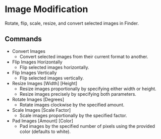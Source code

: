 # Image Modification

Rotate, flip, scale, resize, and convert selected images in Finder.

## Commands

- Convert Images
    - Convert selected images from their current format to another.
- Flip Images Horizontally
    - Flip selected images horizontally.
- Flip Images Vertically
    - Flip selected images vertically.
- Resize Images [Width] [Height]
    - Resize images proportionally by specifying either width or height.
    - Resize images precisely by specifying both parameters.
- Rotate Images [Degrees]
    - Rotate images clockwise by the specified amount.
- Scale Images [Scale Factor]
    - Scale images proportionally by the specified factor.
- Pad Images [Amount] [Color]
    - Pad images by the specified number of pixels using the provided color (defaults to white).